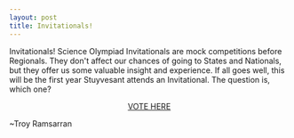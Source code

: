 ```yaml
---
layout: post
title: Invitationals!
---
```



Invitationals! Science Olympiad Invitationals are mock competitions before Regionals. They don't affect our chances of going to States and Nationals, but they offer us some valuable insight and experience. If all goes well, this will be the first year Stuyvesant attends an Invitational. The question is, which one?

<center><a href="http://strawpoll.me/2605096" target=_blank>VOTE HERE</a></center>

~Troy Ramsarran
